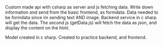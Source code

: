 Custom made api with csharp as server and js fetching data.
Write down information and send from the basic frontend, as formdata. Data needed to be formdata since im sending text AND image. 
Backend service in c sharp will get the data.
The second js (getData.js) will fetch the data as json, and display the content on the html. 

Model created in c sharp.
Created to practice backend, and frontend. 
